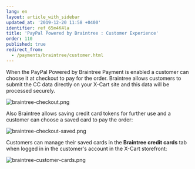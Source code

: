 ```yaml
---
lang: en
layout: article_with_sidebar
updated_at: '2019-12-20 11:58 +0400'
identifier: ref_65m4K4la
title: 'PayPal Powered by Braintree : Customer Experience'
order: 110
published: true
redirect_from:
  - /payments/braintree/customer.html
---
```

When the PayPal Powered by Braintree Payment is enabled a customer can choose it at checkout to pay for the order. Braintree allows customers to submit the CC data directly on your X-Cart site and this data will be processed securely. 

![braintree-checkout.png]({{site.baseurl}}/attachments/ref_1H9wRepr/braintree-checkout.png)

Also Braintree allows saving credit card tokens for further use and a customer can choose a saved card to pay the order:

![braintree-checkout-saved.png]({{site.baseurl}}/attachments/ref_1H9wRepr/braintree-checkout-saved.png)

Customers can manage their saved cards in the **Braintree credit cards** tab when logged in in the customer's account in the X-Cart storefront:

![braintree-customer-cards.png]({{site.baseurl}}/attachments/ref_1H9wRepr/braintree-customer-cards.png)
